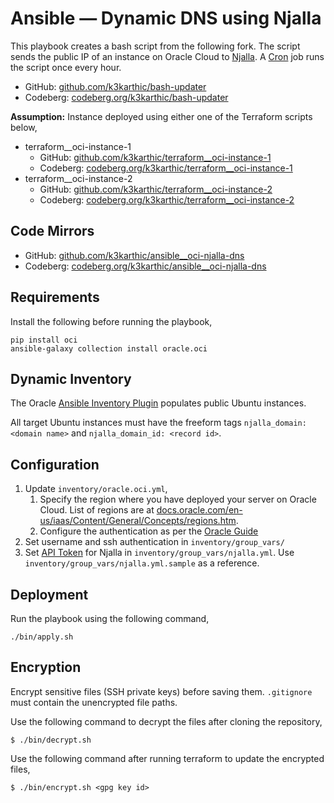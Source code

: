 # Ansible — Dynamic DNS using Njalla

This playbook creates a bash script from the following fork. The script sends the public IP of an instance on Oracle Cloud to [Njalla](https://njal.la/). A [Cron](https://en.wikipedia.org/wiki/Cron) job runs the script once every hour.
* GitHub: [github.com/k3karthic/bash-updater](https://github.com/k3karthic/bash-updater)
* Codeberg: [codeberg.org/k3karthic/bash-updater](https://codeberg.org/k3karthic/bash-updater)

**Assumption:** Instance deployed using either one of the Terraform scripts below,
* terraform__oci-instance-1
	* GitHub: [github.com/k3karthic/terraform__oci-instance-1](https://github.com/k3karthic/terraform__oci-instance-1)
	* Codeberg: [codeberg.org/k3karthic/terraform__oci-instance-1](https://codeberg.org/k3karthic/terraform__oci-instance-1)
* terraform__oci-instance-2
	* GitHub: [github.com/k3karthic/terraform__oci-instance-2](https://github.com/k3karthic/terraform__oci-instance-2)
	* Codeberg: [codeberg.org/k3karthic/terraform__oci-instance-2](https://codeberg.org/k3karthic/terraform__oci-instance-2)

## Code Mirrors

* GitHub: [github.com/k3karthic/ansible__oci-njalla-dns](https://github.com/k3karthic/ansible__oci-njalla-dns/)
* Codeberg: [codeberg.org/k3karthic/ansible__oci-njalla-dns](https://codeberg.org/k3karthic/ansible__oci-njalla-dns)

## Requirements

Install the following before running the playbook,
```
pip install oci
ansible-galaxy collection install oracle.oci
```

## Dynamic Inventory

The Oracle [Ansible Inventory Plugin](https://docs.oracle.com/en-us/iaas/Content/API/SDKDocs/ansibleinventoryintro.htm) populates public Ubuntu instances.

All target Ubuntu instances must have the freeform tags `njalla_domain: <domain name>` and `njalla_domain_id: <record id>`.

## Configuration

1. Update `inventory/oracle.oci.yml`,
    1. Specify the region where you have deployed your server on Oracle Cloud. List of regions are at [docs.oracle.com/en-us/iaas/Content/General/Concepts/regions.htm](https://docs.oracle.com/en-us/iaas/Content/General/Concepts/regions.htm).
    1. Configure the authentication as per the [Oracle Guide](https://docs.oracle.com/en-us/iaas/Content/API/Concepts/sdkconfig.htm#SDK_and_CLI_Configuration_File)
1. Set username and ssh authentication in `inventory/group_vars/`
2. Set [API Token](https://njal.la/settings/api/) for Njalla in `inventory/group_vars/njalla.yml`. Use `inventory/group_vars/njalla.yml.sample` as a reference.

## Deployment

Run the playbook using the following command,
```
./bin/apply.sh
```

## Encryption

Encrypt sensitive files (SSH private keys) before saving them. `.gitignore` must contain the unencrypted file paths.

Use the following command to decrypt the files after cloning the repository,

```
$ ./bin/decrypt.sh
```

Use the following command after running terraform to update the encrypted files,

```
$ ./bin/encrypt.sh <gpg key id>
```
